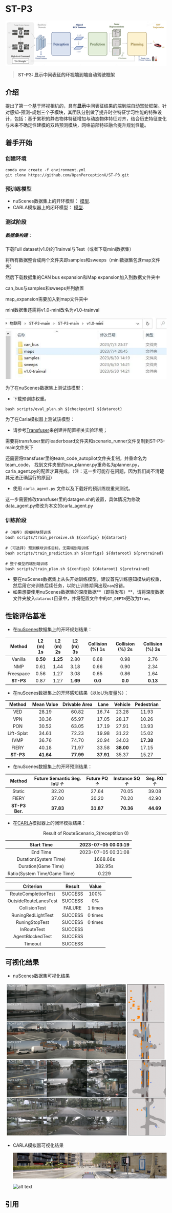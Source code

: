 # ST-P3

![alt text](./images/pipeline.png)

> **ST-P3: 显示中间表征的环视端到端自动驾驶框架**  

## 介绍

 提出了第一个基于环视相机的，具有**显示**中间表征结果的端到端自动驾驶框架。针对感知-预测-规划三个子模块，其团队分别做了提升时空特征学习性能的特殊设计，包括：基于累积的静态物体特征增加与动态物体特征对齐，结合历史特征变化与未来不确定性建模的双路预测模块，网络前部特征融合提升规划性能。

## 着手开始

### 创建环境

```
conda env create -f environment.yml
git clone https://github.com/OpenPerceptionX/ST-P3.git
```

### 预训练模型

- nuScenes数据集上的开环模型： [模型](https://drive.google.com/file/d/1fPAzrgohTVeFfyXSUh5wUHB_US8v9HFa/view?usp=sharing).
- CARLA模拟器上的闭环模型： [模型](https://drive.google.com/file/d/17KAjamrzlN08XL-NdWkOd2BvpAJ4VZ9M/view?usp=sharing).

### 测试阶段

##### 数据集构建：

下载Full dataset(v1.0)的Trainval与Test（或者下载mini数据集）

将所有数据整合成两个文件夹即samples和sweeps（mini数据集包含map文件夹）

然后下载数据集的CAN bus expansion和Map expansion加入到数据文件夹中

can_bus与samples和sweeps并列放置

map_expansion需要加入到map文件夹中

mini数据集还需将v1.0-mini改名为v1.0-trainval

![alt text](./images/dataset.jpg)

为了在nuScenes数据集上测试该模型：

-  下载预训练权重。

```
bash scripts/eval_plan.sh ${checkpoint} ${dataroot}
```

为了在Carla模拟器上测试该模型：

- 请参考[Transfuser](https://github.com/autonomousvision/transfuser)来创建并配置相关实验环境；

需要将transfuser里的leaderboard文件夹和scenario_runner文件复制到ST-P3-main文件夹下

还需要将transfuser里的team_code_autopilot文件夹复制，并重命名为team_code， 找到文件夹里的nav_planner.py重命名为planner.py，carla_agent.py的配置才算完成。（注：这一步可能存在问题，因为我们尚不清楚其无法正确运行的原因）

- 使用 `carla_agent.py` 文件以及下载好的预训练权重来测试。

这一步需要修改transfuser里的datagen.sh的设置，具体情况为修改data_agent.py修改为本文的carla_agent.py


### 训练阶段

```
# (推荐) 感知模块预训练
bash scripts/train_perceive.sh ${configs} ${dataroot}

# (可选择) 预测模块训练目标，无需端到端训练
bash scripts/train_prediction.sh ${configs} ${dataroot} ${pretrained}

# 整个模型的端到端训练
bash scripts/train_plan.sh ${configs} ${dataroot} ${pretrained}
```

- 要在nuScenes数据集上从头开始训练模型，建议首先训练感知模块的权重，然后用它来训练后续任务，以防止训练期间出现`nan`报错。
- 如果想要使用nuScenes数据集的深度数据**（即将发布）**，请将深度数据文件夹放入`dataroot`目录中，并将配置文件中的`GT_DEPTH`更改为`True`。

## 性能评估基准

- 在[nuScenes](https://github.com/nutonomy/nuscenes-devkit)数据集上的开环规划结果：

|  Method   | L2 (m) 1s | L2 (m) 2s | L2 (m) 3s | Collision (%) 1s | Collision (%) 2s | Collision (%) 3s |
| :-------: | :-------: | :-------: | :-------: | :--------------: | :--------------: | :--------------: |
|  Vanilla  | **0.50**  | **1.25**  |   2.80    |       0.68       |       0.98       |       2.76       |
|    NMP    |   0.61    |   1.44    |   3.18    |       0.66       |       0.90       |       2.34       |
| Freespace |   0.56    |   1.27    |   3.08    |       0.65       |       0.86       |       1.64       |
| **ST-P3** |   0.87    |   1.27    | **1.69**  |     **0.0**      |     **0.0**      |     **0.13**     |

- 在nuScenes数据集上的开环感知结果（以IoU为度量%）：

|   Method   | Mean Value | Drivable Area |   Lane    |  Vehicle  | Pedestrian |
| :--------: | :--------: | :-----------: | :-------: | :-------: | :--------: |
|    VED     |   28.19    |     60.82     |   16.74   |   23.28   |   11.93    |
|    VPN     |   30.36    |     65.97     |   17.05   |   28.17   |   10.26    |
|    PON     |   30.52    |     63.05     |   17.19   |   27.91   |   13.93    |
| Lift-Splat |   34.61    |     72.23     |   19.98   |   31.22   |   15.02    |
|    IVMP    |   36.76    |     74.70     |   20.94   |   34.03   | **17.38**  |
|   FIERY    |   40.18    |     71.97     |   33.58   | **38.00** |   17.15    |
| **ST-P3**  | **41.64**  |   **77.99**   | **37.91** |   35.37   |   15.27    |

- 在nuScenes数据集上的开环预测结果：

|       Method       | Future Semantic Seg. IoU *↑* | Future PQ *↑* | Instance  SQ *↑* | Seg. RQ *↑* |
| :----------------: | :--------------------------: | :-----------: | :--------------: | :---------: |
|       Static       |            32.20             |     27.64     |      70.05       |    39.08    |
|       FIERY        |            37.00             |     30.20     |      70.20       |    42.90    |
| **ST-P3** **Ber.** |          **37.83**           |   **31.87**   |    **70.36**     |  **44.69**  |

- 在[CARLA](https://github.com/carla-simulator/carla)模拟器上的闭环模拟结果：

<center>Result of RouteScenario_2(receptition 0)</center>

|          Start Time          | 2023-07-05 00:03:19 |
| :--------------------------: | :-----------------: |
|           End Time           | 2023-07-05 00:31:08 |
|    Duration(System Time)     |      1668.66s       |
|     Duration(Game Time)      |       382.95s       |
| Ratio(System Time/Game Time) |        0.229        |

|       Criterion       | Result  |  Value  |
| :-------------------: | :-----: | :-----: |
|  RouteCompletionTest  | SUCCESS |  100%   |
| OutsideRouteLanesTest | SUCCESS |   0%    |
|     CollisionTest     | FAILURE | 1 times |
|  RuningRedLightTest   | SUCCESS | 0 times |
|    RuningStopTest     | SUCCESS | 0 times |
|      InRouteTest      | SUCCESS |         |
|   AgentBlockedTest    | SUCCESS |         |
|        Timeout        | SUCCESS |         |

## 可视化结果

- nuScenes数据集可视化结果

![alt text](.\images\nuScenes.png)<br/>

- CARLA模拟器可视化结果

  ![alt text](.\images\carla.png)<br/>

  ![alt text](.\images\carla_agent.gif)

## 引用
